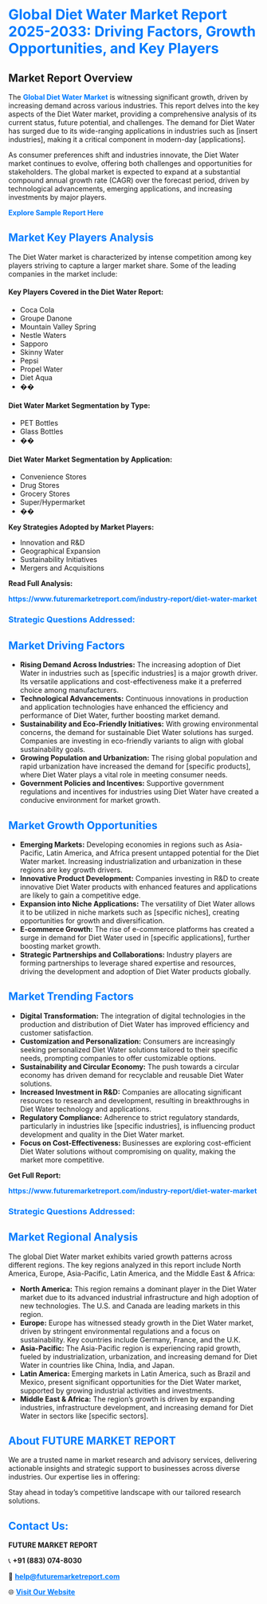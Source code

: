 <h1 style="color: #007BFF;">Global Diet Water Market Report 2025-2033: Driving Factors, Growth Opportunities, and Key Players</h1>

<section id="overview">
<h2>Market Report Overview</h2>
<p>The <a href="https://www.futuremarketreport.com/industry-report/diet-water-market" style="color: #007BFF; text-decoration: none;"><strong>Global Diet Water Market</strong></a> is witnessing significant growth, driven by increasing demand across various industries. This report delves into the key aspects of the Diet Water market, providing a comprehensive analysis of its current status, future potential, and challenges. The demand for Diet Water has surged due to its wide-ranging applications in industries such as [insert industries], making it a critical component in modern-day [applications].</p>
<p>As consumer preferences shift and industries innovate, the Diet Water market continues to evolve, offering both challenges and opportunities for stakeholders. The global market is expected to expand at a substantial compound annual growth rate (CAGR) over the forecast period, driven by technological advancements, emerging applications, and increasing investments by major players.</p>
</section>

<section id="overview">
<p><a href="https://www.futuremarketreport.com/request-sample/reportId=108096" style="color: #007BFF; text-decoration: none;"><strong>Explore Sample Report Here</strong></a></p>
</section>

<section id="key-players">
<h2 style="color: #007BFF;">Market Key Players Analysis</h2>
<p>The Diet Water market is characterized by intense competition among key players striving to capture a larger market share. Some of the leading companies in the market include:</p>
<h4>Key Players Covered in the Diet Water Report:</h4>
<ul><li>Coca Cola</li><li>Groupe Danone</li><li>Mountain Valley Spring</li><li>Nestle Waters</li><li>Sapporo</li><li>Skinny Water</li><li>Pepsi</li><li>Propel Water</li><li>Diet Aqua</li><li>��</li></ul>
<h4>Diet Water Market Segmentation by Type:</h4>
<ul><li>PET Bottles</li><li>Glass Bottles</li><li>��</li></ul>

<h4>Diet Water Market Segmentation by Application:</h4>
<ul><li>Convenience Stores</li><li>Drug Stores</li><li>Grocery Stores</li><li>Super/Hypermarket</li><li>��</li></ul>
<p><strong>Key Strategies Adopted by Market Players:</strong></p>
<ul>
<li>Innovation and R&D</li>
<li>Geographical Expansion</li>
<li>Sustainability Initiatives</li>
<li>Mergers and Acquisitions</li>
</ul>
</section>

<section>
<p><strong>Read Full Analysis: </strong></p><a href="https://www.futuremarketreport.com/industry-report/diet-water-market" style="color: #007BFF; text-decoration: none;"><strong>https://www.futuremarketreport.com/industry-report/diet-water-market</strong></a>
<h3 style="color: #007BFF;">Strategic Questions Addressed:</h3>
</section>

<section id="driving-factors">
<h2 style="color: #007BFF;">Market Driving Factors</h2>
<ul>
<li><strong>Rising Demand Across Industries:</strong> The increasing adoption of Diet Water in industries such as [specific industries] is a major growth driver. Its versatile applications and cost-effectiveness make it a preferred choice among manufacturers.</li>
<li><strong>Technological Advancements:</strong> Continuous innovations in production and application technologies have enhanced the efficiency and performance of Diet Water, further boosting market demand.</li>
<li><strong>Sustainability and Eco-Friendly Initiatives:</strong> With growing environmental concerns, the demand for sustainable Diet Water solutions has surged. Companies are investing in eco-friendly variants to align with global sustainability goals.</li>
<li><strong>Growing Population and Urbanization:</strong> The rising global population and rapid urbanization have increased the demand for [specific products], where Diet Water plays a vital role in meeting consumer needs.</li>
<li><strong>Government Policies and Incentives:</strong> Supportive government regulations and incentives for industries using Diet Water have created a conducive environment for market growth.</li>
</ul>
</section>

<section id="growth-opportunities">
<h2 style="color: #007BFF;">Market Growth Opportunities</h2>
<ul>
<li><strong>Emerging Markets:</strong> Developing economies in regions such as Asia-Pacific, Latin America, and Africa present untapped potential for the Diet Water market. Increasing industrialization and urbanization in these regions are key growth drivers.</li>
<li><strong>Innovative Product Development:</strong> Companies investing in R&D to create innovative Diet Water products with enhanced features and applications are likely to gain a competitive edge.</li>
<li><strong>Expansion into Niche Applications:</strong> The versatility of Diet Water allows it to be utilized in niche markets such as [specific niches], creating opportunities for growth and diversification.</li>
<li><strong>E-commerce Growth:</strong> The rise of e-commerce platforms has created a surge in demand for Diet Water used in [specific applications], further boosting market growth.</li>
<li><strong>Strategic Partnerships and Collaborations:</strong> Industry players are forming partnerships to leverage shared expertise and resources, driving the development and adoption of Diet Water products globally.</li>
</ul>
</section>

<section id="trending-factors">
<h2 style="color: #007BFF;">Market Trending Factors</h2>
<ul>
<li><strong>Digital Transformation:</strong> The integration of digital technologies in the production and distribution of Diet Water has improved efficiency and customer satisfaction.</li>
<li><strong>Customization and Personalization:</strong> Consumers are increasingly seeking personalized Diet Water solutions tailored to their specific needs, prompting companies to offer customizable options.</li>
<li><strong>Sustainability and Circular Economy:</strong> The push towards a circular economy has driven demand for recyclable and reusable Diet Water solutions.</li>
<li><strong>Increased Investment in R&D:</strong> Companies are allocating significant resources to research and development, resulting in breakthroughs in Diet Water technology and applications.</li>
<li><strong>Regulatory Compliance:</strong> Adherence to strict regulatory standards, particularly in industries like [specific industries], is influencing product development and quality in the Diet Water market.</li>
<li><strong>Focus on Cost-Effectiveness:</strong> Businesses are exploring cost-efficient Diet Water solutions without compromising on quality, making the market more competitive.</li>
</ul>
</section>

<section>
<p><strong>Get Full Report: </strong></p><a href="https://www.futuremarketreport.com/industry-report/diet-water-market" style="color: #007BFF; text-decoration: none;"><strong>https://www.futuremarketreport.com/industry-report/diet-water-market</strong></a>
<h3 style="color: #007BFF;">Strategic Questions Addressed:</h3>
</section>


<section id="regional-analysis">
<h2 style="color: #007BFF;">Market Regional Analysis</h2>
<p>The global Diet Water market exhibits varied growth patterns across different regions. The key regions analyzed in this report include North America, Europe, Asia-Pacific, Latin America, and the Middle East & Africa:</p>
<ul>
<li><strong>North America:</strong> This region remains a dominant player in the Diet Water market due to its advanced industrial infrastructure and high adoption of new technologies. The U.S. and Canada are leading markets in this region.</li>
<li><strong>Europe:</strong> Europe has witnessed steady growth in the Diet Water market, driven by stringent environmental regulations and a focus on sustainability. Key countries include Germany, France, and the U.K.</li>
<li><strong>Asia-Pacific:</strong> The Asia-Pacific region is experiencing rapid growth, fueled by industrialization, urbanization, and increasing demand for Diet Water in countries like China, India, and Japan.</li>
<li><strong>Latin America:</strong> Emerging markets in Latin America, such as Brazil and Mexico, present significant opportunities for the Diet Water market, supported by growing industrial activities and investments.</li>
<li><strong>Middle East & Africa:</strong> The region’s growth is driven by expanding industries, infrastructure development, and increasing demand for Diet Water in sectors like [specific sectors].</li>
</ul>
</section>

<footer>
<h2 style="color: #007BFF;">About FUTURE MARKET REPORT</h2>
<p>We are a trusted name in market research and advisory services, delivering actionable insights and strategic support to businesses across diverse industries. Our expertise lies in offering:</p>

<p>Stay ahead in today’s competitive landscape with our tailored research solutions.</p>

<h2 style="color: #007BFF;">Contact Us:</h2>
<p><strong>FUTURE MARKET REPORT</strong></p>
<p>📞 <strong>+91 (883) 074-8030</strong></p>
<p>📧 <strong><a href="mailto:help@futuremarketreport.com" style="color: #007BFF;">help@futuremarketreport.com</a></strong></p>
<p>🌐 <strong><a href="https://www.futuremarketreport.com/" style="color: #007BFF;">Visit Our Website</a></strong></p>
</footer>